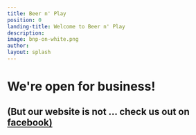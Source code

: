 ```yaml
---
title: Beer n' Play
position: 0
landing-title: Welcome to Beer n' Play
description:
image: bnp-on-white.png
author:
layout: splash
---
```


# We're open for business!

## (But our website is not ... check us out on [facebook)](https://www.facebook.com/beernplay/)
